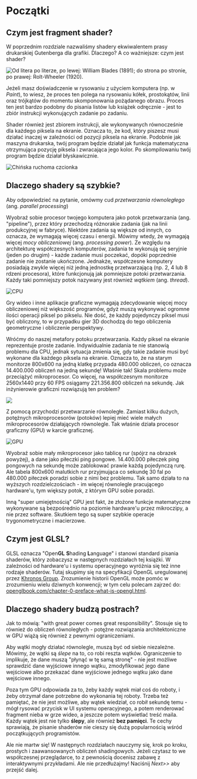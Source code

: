 # Początki
## Czym jest fragment shader?

W poprzednim rozdziale nazwaliśmy shadery ekwiwalentem prasy drukarskiej Gutenberga dla grafiki. Dlaczego? A co ważniejsze: czym jest shader?

![Od litera po literze, po lewej: William Blades (1891); do strona po stronie, po prawej: Rolt-Wheeler (1920).](print.png)

Jeżeli masz doświadczenie w rysowaniu z użyciem komputera (np. w *Paint*), to wiesz, że proces ten polega na rysowaniu kółek, prostokątów, linii oraz trójkątów do momentu skomponowania pożądanego obrazu. Proces ten jest bardzo podobny do pisania listów lub książek odręcznie - jest to zbiór instrukcji wykonujących zadanie po zadaniu.

<!-- 
If you already have experience making drawings with computers, you know that in that process you draw a circle, then a rectangle, a line, some triangles until you compose the image you want. That process is very similar to writing a letter or a book by hand - it is a set of instructions that do one task after another. -->

Shader również jest zbiorem instrukcji, ale wykonywanych równocześnie dla każdego piksela na ekranie. Oznacza to, że kod, który piszesz musi działać inaczej w zależności od pozycji piksela na ekranie. Podobnie jak maszyna drukarska, twój program będzie działał jak funkcja matematyczna otrzymująca pozycję piksela i zwracająca jego kolor. Po skompilowaniu twój program będzie działał błyskawicznie.
<!-- 
Shaders are also a set of instructions, but the instructions are executed all at once for every single pixel on the screen. That means the code you write has to behave differently depending on the position of the pixel on the screen. Like a type press, your program will work as a function that receives a position and returns a color, and when it's compiled it will run extraordinarily fast. -->

![Chińska ruchoma czcionka](typepress.jpg)

## Dlaczego shadery są szybkie?

Aby odpowiedzieć na pytanie, omówmy cud *przetwarzania równoległego* (ang. *parallel processing*)

<!-- To answer this, I present the wonders of *parallel processing*. -->

Wyobraź sobie procesor twojego komputera jako potok przetwarzania (ang. "pipeline"), przez który przechodzą różnorakie zadania (jak na linii produkcyjnej w fabryce). Niektóre zadania są większe od innych, co oznacza, że wymagają więcej czasu i energii. Mówimy wtedy, że wymagają więcej *mocy obliczeniowej* (ang. *processing power*). Ze względu na architekturę współczesnych komputerów, zadania te wykonują się seryjnie (jeden po drugim) - każde zadanie musi poczekać, dopóki poprzednie zadanie nie zostanie ukończone. Jednakże, współczesne komputery posiadają zwykle więcej niż jedną jednostkę przetwarzającą (np. 2, 4 lub 8 rdzeni procesora), które funkcjonują jak pomniejsze potoki przetwarzania. Każdy taki pomniejszy potok nazywany jest również *wątkiem* (ang. *thread*).

<!-- Imagine the CPU of your computer as a big industrial pipe, and every task as something that passes through it - like a factory line. Some tasks are bigger than others, which means they require more time and energy to deal with. We say they require more processing power. Because of the architecture of computers the jobs are forced to run in a series; each job has to be finished one at a time. Modern computers usually have groups of four processors that work like these pipes, completing tasks one after another to keep things running smoothly. Each pipe is also known as a *thread*. -->

![CPU](00.jpeg)

Gry wideo i inne aplikacje graficzne wymagają zdecydowanie więcej mocy obliczeniowej niż większość programów, gdyż muszą wykonywać ogromne ilości operacji piksel po pikselu. Nie dość, że każdy pojedynczy piksel musi być obliczony, to w przypadku gier 3D dochodzą do tego obliczenia geometryczne i obliczenie perspektywy.

<!-- Video games and other graphic applications require a lot more processing power than other programs. Because of their graphic content they have to do huge numbers of pixel-by-pixel operations. Every single pixel on the screen needs to be computed, and in 3D games geometries and perspectives need to be calculated as well. -->

Wróćmy do naszej metafory potoku przetwarzania. Każdy piksel na ekranie reprezentuje proste zadanie. Indywidualnie zadania te nie stanowią problemu dla CPU, jednak sytuacja zmienia się, gdy takie zadanie musi być wykonane dla każdego piksela na ekranie. Oznacza to, że na starym monitorze 800x600 na jedną klatkę przypada 480.000 obliczeń, co oznacza 14.400.000 obliczeń na jedną sekundę! Właśnie tak! Skala problemu może przeciążyć mikroprocesor. Co więcej, na współczesnym monitorze 2560x1440 przy 60 FPS osiągamy 221.356.800 obliczeń na sekundę. Jak inżynierowie graficzni rozwiązują ten problem?

<!-- Let's go back to our metaphor of the pipes and tasks. Each pixel on the screen represents a simple small task. Individually each pixel task isn't an issue for the CPU, but (and here is the problem) the tiny task has to be done to each pixel on the screen! That means in an old 800x600 screen, 480,000 pixels have to processed per frame which means 14,400,000 calculations per second! Yes! That’s a problem big enough to overload a microprocessor. In a modern 2880x1800 retina display running at 60 frames per second that calculation adds up to 311,040,000 calculations per second. How do graphics engineers solve this problem? -->

![](03.jpeg)

Z pomocą przychodzi przetwarzanie równoległe. Zamiast kilku dużych, potężnych mikroprocesorów (potoków) lepiej mieć wiele małych mikroprocesorów działających równolegle. Tak właśnie działa procesor graficzny (GPU) w karcie graficznej.

<!-- This is when parallel processing becomes a good solution. Instead of having a couple of big and powerful microprocessors, or *pipes*, it is smarter to have lots of tiny microprocessors running in parallel at the same time. That’s what a Graphic Processor Unit (GPU) is. -->

![GPU](04.jpeg)

Wyobraź sobie mały mikroprocesor jako tablicę rur (spójrz na obrazek powyżej), a dane jako piłeczki ping pongowe. 14.400.000 piłeczek ping pongowych na sekundę może zablokować prawie każdą pojedynczą rurę. Ale tabela 800x600 malutkich rur przyjmująca co sekundę 30 fal po 480.000 piłeczek poradzi sobie z nimi bez problemu. Tak samo działa to na wyższych rozdzielczościach - im więcej równolegle pracującego hardware'u, tym większy potok, z którym GPU sobie poradzi.

<!-- Picture the tiny microprocessors as a table of pipes, and the data of each pixel as a ping pong ball. 14,400,000 ping pong balls a second can obstruct almost any pipe. But a table of 800x600 tiny pipes receiving 30 waves of 480,000 pixels a second can be handled smoothly. This works the same at higher resolutions - the more parallel hardware you have, the bigger the stream it can manage. -->

Inną "super umiejętnością" GPU jest fakt, że złożone funkcje matematyczne wykonywane są bezpośrednio na poziomie hardware'u przez mikroczipy, a nie przez software. Skutkiem tego są super szybkie operacje trygonometryczne i macierzowe.

<!-- Another “super power” of the GPU is special math functions accelerated via hardware, so complicated math operations are resolved directly by the microchips instead of by software. That means extra fast trigonometrical and matrix operations - as fast as electricity can go. -->

## Czym jest GLSL?

GLSL oznacza "Open**GL** **S**hading **L**anguage" i stanowi standard pisania shaderów, który zobaczysz w następnych rozdziałach tej książki. W zależności od hardware'u i systemu operacyjnego wyróżnia się też inne rodzaje shaderów. Tutaj skupimy się na specyfikacji OpenGL uregulowanej przez [Khronos Group](https://www.khronos.org/opengl/). Zrozumienie historii OpenGL może pomóc w zrozumieniu wielu dziwnych konwencji; w tym celu polecam zajrzeć do: [openglbook.com/chapter-0-preface-what-is-opengl.html](http://openglbook.com/chapter-0-preface-what-is-opengl.html).

<!-- GLSL stands for openGL Shading Language, which is the specific standard of shader programs you'll see in the following chapters. There are other types of shaders depending on hardware and Operating Systems. Here we will work with the openGL specs regulated by [Khronos Group](https://www.khronos.org/opengl/). Understanding the history of OpenGL can be helpful for understanding most of its weird conventions, for that I recommend taking a look at: [openglbook.com/chapter-0-preface-what-is-opengl.html](http://openglbook.com/chapter-0-preface-what-is-opengl.html) -->

## Dlaczego shadery budzą postrach?

Jak to mówią: "with great power comes great responsibility". Stosuje się to również do obliczeń równoległych - potężne rozwiązania architektoniczne w GPU wiążą się również z pewnymi ograniczeniami.

<!-- As Uncle Ben said “with great power comes great responsibility,” and parallel computation follows this rule; the powerful architectural design of the GPU comes with its own constraints and restrictions. -->

Aby wątki mogły działać równolegle, muszą być od siebie niezależne. Mówimy, że wątki są *ślepe* na to, co robi reszta wątków. Ograniczenie to implikuje, że dane muszą "płynąć w tę samą stronę" - nie jest możliwe sprawdzić dane wyjściowe innego wątku, zmodyfikować jego dane wejściowe albo przekazać dane wyjściowe jednego wątku jako dane wejściowe innego.

<!-- In order to run in parallel every pipe, or thread, has to be independent from every other thread. We say the threads are *blind* to what the rest of the threads are doing. This restriction implies that all data must flow in the same direction. So it’s impossible to check the result of another thread, modify the input data, or pass the outcome of a thread into another thread. Allowing thread-to-thread communications puts the integrity of the data at risk. -->

Poza tym GPU odpowiada za to, żeby każdy wątek miał coś do roboty, i żeby otrzymał dane potrzebne do wykonania tej roboty. Trzeba też pamiętać, że nie jest możliwe, aby wątek wiedział, co robił sekundę temu - mógł rysować przycisk w UI systemu operacyjnego, a potem renderować fragment nieba w grze wideo, a jeszcze potem wyświetlać treść maila. Każdy wątek jest nie tylko **ślepy**, ale również **bez pamięci**. Te cechy sprawiają, że pisanie shaderów nie cieszy się dużą popularnością wśród początkujących programistów.

<!-- Also the GPU keeps the parallel micro-processor (the pipes) constantly busy; as soon as they get free they receive new information to process. It's impossible for a thread to know what it was doing in the previous moment. It could be drawing a button from the UI of the operating system, then rendering a portion of sky in a game, then displaying the text of an email. Each thread is not just **blind** but also **memoryless**. Besides the abstraction required to code a general function that changes the result pixel by pixel depending on its position, the blind and memoryless constraints make shaders not very popular among beginning programmers. -->

Ale nie martw się! W następnych rozdziałach nauczymy się, krok po kroku, prostych i zaawansowanych obliczeń shadingowych. Jeżeli czytasz to we współczesnej przeglądarce, to z pewnością docenisz zabawę z interaktywnymi przykładami. Ale nie przedłużajmy! Naciśnij *Next>>* aby przejść dalej.

<!-- Don't worry! In the following chapters, we will learn step-by-step how to go from simple to advanced shading computations. If you are reading this with a modern browser, you will appreciate playing with the interactive examples. So let's not delay the fun any longer and press *Next >>* to jump into the code! -->
